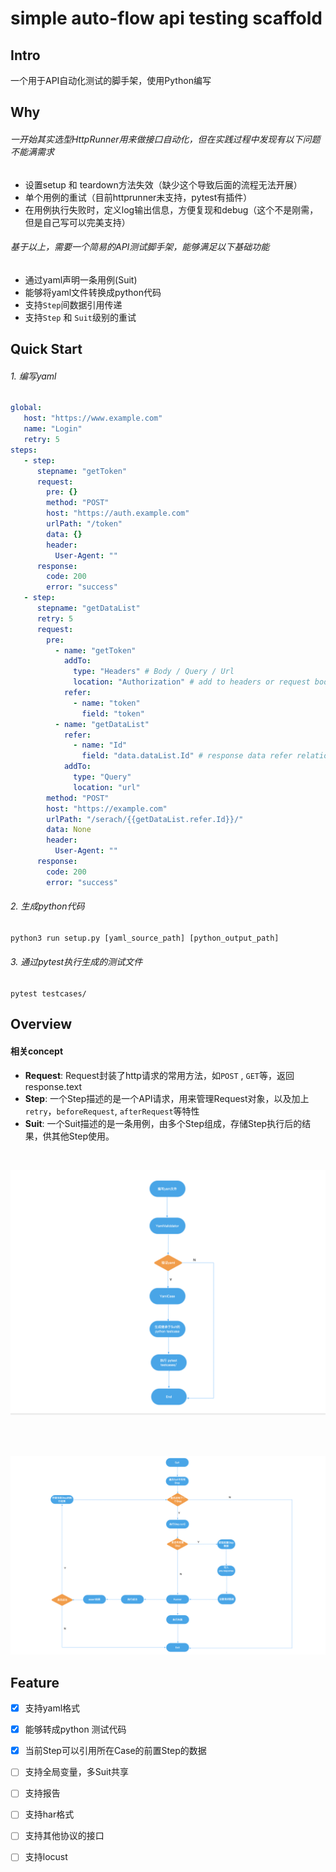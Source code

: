 # simple auto-flow api testing scaffold

## Intro

一个用于API自动化测试的脚手架，使用Python编写


##  Why

###### 一开始其实选型HttpRunner用来做接口自动化，但在实践过程中发现有以下问题不能满需求

- 设置setup 和 teardown方法失效（缺少这个导致后面的流程无法开展）
- 单个用例的重试（目前httprunner未支持，pytest有插件）
- 在用例执行失败时，定义log输出信息，方便复现和debug（这个不是刚需，但是自己写可以完美支持）

###### 基于以上，需要一个简易的API测试脚手架，能够满足以下基础功能

- 通过yaml声明一条用例(Suit)
- 能够将yaml文件转换成python代码
- 支持`Step`间数据引用传递
- 支持`Step` 和 `Suit`级别的重试
## Quick Start

###### 1. 编写yaml

```yaml
global:
   host: "https://www.example.com"
   name: "Login"
   retry: 5
steps:
   - step:
      stepname: "getToken"
      request:
        pre: {}
        method: "POST"
        host: "https://auth.example.com"
        urlPath: "/token"
        data: {}
        header:
          User-Agent: ""
      response:
        code: 200
        error: "success"
   - step:
      stepname: "getDataList" 
      retry: 5
      request:
        pre: 
          - name: "getToken"
            addTo: 
              type: "Headers" # Body / Query / Url 
              location: "Authorization" # add to headers or request body
            refer:
              - name: "token"
                field: "token"
          - name: "getDataList"
            refer: 
              - name: "Id"
                field: "data.dataList.Id" # response data refer relationship
            addTo:
              type: "Query"
              location: "url"
        method: "POST"
        host: "https://example.com"
        urlPath: "/serach/{{getDataList.refer.Id}}/"
        data: None
        header:
          User-Agent: ""
      response:
        code: 200
        error: "success"
```

###### 2. 生成python代码

```python
python3 run setup.py [yaml_source_path] [python_output_path]
```


###### 3. 通过pytest执行生成的测试文件

```shell
pytest testcases/
```

## Overview 

#### 相关concept

- **Request**:    Request封装了http请求的常用方法，如`POST` , `GET`等，返回response.text
- **Step**:       一个Step描述的是一个API请求，用来管理Request对象，以及加上`retry`，`beforeRequest`, `afterRequest`等特性
- **Suit**:       一个Suit描述的是一条用例，由多个Step组成，存储Step执行后的结果，供其他Step使用。
<br>

![执行流程](./assert/执行流程图.png)

<br>
<br>

![运行原理](./assert/auto-flow-framework.png)



## Feature

- [x] 支持yaml格式
- [x] 能够转成python 测试代码
- [x] 当前Step可以引用所在Case的前置Step的数据
- [ ] 支持全局变量，多Suit共享
- [ ] 支持报告
- [ ] 支持har格式
- [ ] 支持其他协议的接口  
- [ ] 支持locust


 
